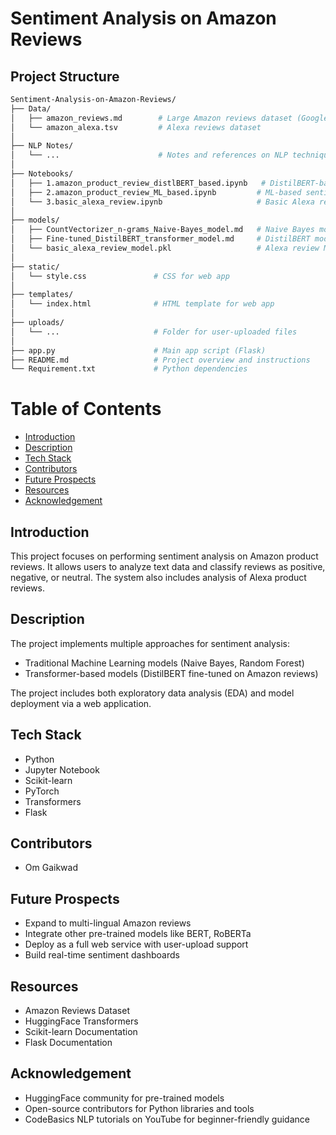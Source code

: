 # Sentiment Analysis on Amazon Reviews

## Project Structure

```bash
Sentiment-Analysis-on-Amazon-Reviews/
├── Data/
│   ├── amazon_reviews.md        # Large Amazon reviews dataset (Google Drive link)
│   └── amazon_alexa.tsv         # Alexa reviews dataset
│
├── NLP Notes/
│   └── ...                      # Notes and references on NLP techniques
│
├── Notebooks/
│   ├── 1.amazon_product_review_distlBERT_based.ipynb   # DistilBERT-based sentiment analysis
│   ├── 2.amazon_product_review_ML_based.ipynb         # ML-based sentiment analysis
│   └── 3.basic_alexa_review.ipynb                     # Basic Alexa review analysis
│
├── models/
│   ├── CountVectorizer_n-grams_Naive-Bayes_model.md   # Naive Bayes model (Google Drive link)
│   ├── Fine-tuned_DistilBERT_transformer_model.md     # DistilBERT model (Google Drive link)
│   └── basic_alexa_review_model.pkl                   # Alexa review ML model
│
├── static/
│   └── style.css               # CSS for web app
│
├── templates/
│   └── index.html              # HTML template for web app
│
├── uploads/
│   └── ...                     # Folder for user-uploaded files
│
├── app.py                      # Main app script (Flask)
├── README.md                   # Project overview and instructions
└── Requirement.txt             # Python dependencies
```



# Table of Contents
- [Introduction](#introduction)
- [Description](#description)
- [Tech Stack](#tech-stack)
- [Contributors](#contributors)
- [Future Prospects](#future-prospects)
- [Resources](#resources)
- [Acknowledgement](#acknowledgement)

## Introduction
This project focuses on performing sentiment analysis on Amazon product reviews. It allows users to analyze text data and classify reviews as positive, negative, or neutral. The system also includes analysis of Alexa product reviews.

## Description
The project implements multiple approaches for sentiment analysis:

- Traditional Machine Learning models (Naive Bayes, Random Forest)
- Transformer-based models (DistilBERT fine-tuned on Amazon reviews)

The project includes both exploratory data analysis (EDA) and model deployment via a web application.

## Tech Stack
- Python
- Jupyter Notebook
- Scikit-learn
- PyTorch
- Transformers
- Flask

## Contributors
- Om Gaikwad

## Future Prospects
- Expand to multi-lingual Amazon reviews
- Integrate other pre-trained models like BERT, RoBERTa
- Deploy as a full web service with user-upload support
- Build real-time sentiment dashboards

## Resources
- Amazon Reviews Dataset
- HuggingFace Transformers
- Scikit-learn Documentation
- Flask Documentation

## Acknowledgement
- HuggingFace community for pre-trained models
- Open-source contributors for Python libraries and tools
- CodeBasics NLP tutorials on YouTube for beginner-friendly guidance


